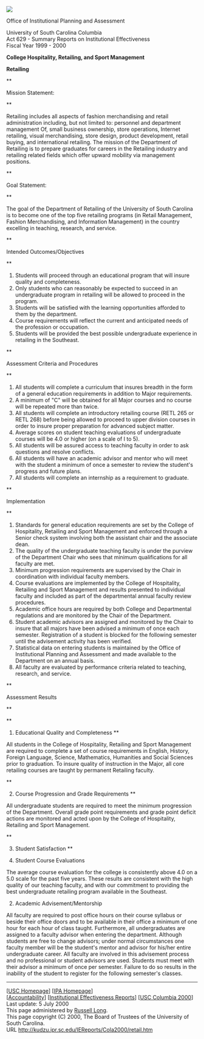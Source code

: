 ![](http://kudzu.ipr.sc.edu/uscpos.gif)

Office of Institutional Planning and Assessment

University of South Carolina Columbia  
Act 629 - Summary Reports on Institutional Effectiveness  
Fiscal Year 1999 - 2000

**College Hospitality, Retailing, and Sport Management**

**Retailing**

**

Mission Statement:

**

Retailing includes all aspects of fashion merchandising and retail
administration including, but not limited to: personnel and department
management Of, small business ownership, store operations, Internet retailing,
visual merchandising, store design, product development, retail buying, and
international retailing. The mission of the Department of Retailing is to
prepare graduates for careers in the Retailing industry and retailing related
fields which offer upward mobility via management positions.

**

Goal Statement:

**

The goal of the Department of Retailing of the University of South Carolina is
to become one of the top five retailing programs (in Retail Management,
Fashion Merchandising, and Information Management) in the country excelling in
teaching, research, and service.

**

Intended Outcomes/Objectives

**

  1. Students will proceed through an educational program that will insure quality and completeness.
  2. Only students who can reasonably be expected to succeed in an undergraduate program in retailing will be allowed to proceed in the program.
  3. Students will be satisfied with the learning opportunities afforded to them by the department.
  4. Course requirements will reflect the current and anticipated needs of the profession or occupation.
  5. Students will be provided the best possible undergraduate experience in retailing in the Southeast.

**

Assessment Criteria and Procedures

**

  1. All students will complete a curriculum that insures breadth in the form of a general education requirements in addition to Major requirements.
  2. A minimum of "C" will be obtained for all Major courses and no course will be repeated more than twice.
  3. All students will complete an introductory retailing course (RETL 265 or RETL 268) before being allowed to proceed to upper division courses in order to insure proper preparation for advanced subject matter.
  4. Average scores on student teaching evaluations of undergraduate courses will be 4.0 or higher (on a scale of I to 5).
  5. All students will be assured access to teaching faculty in order to ask questions and resolve conflicts.
  6. All students will have an academic advisor and mentor who will meet with the student a minimum of once a semester to review the student's progress and future plans.
  7. All students will complete an internship as a requirement to graduate.

**

Implementation

**

  1. Standards for general education requirements are set by the College of Hospitality, Retailing and Sport Management and enforced through a Senior check system involving both the assistant chair and the associate dean.
  2. The quality of the undergraduate teaching faculty is under the purview of the Department Chair who sees that minimum qualifications for all faculty are met.
  3. Minimum progression requirements are supervised by the Chair in coordination with individual faculty members.
  4. Course evaluations are implemented by the College of Hospitality, Retailing and Sport Management and results presented to individual faculty and included as part of the departmental annual faculty review procedures.
  5. Academic office hours are required by both College and Departmental regulations and are monitored by the Chair of the Department.
  6. Student academic advisors are assigned and monitored by the Chair to insure that all majors have been advised a minimum of once each semester. Registration of a student is blocked for the following semester until the advisement activity has been verified.
  7. Statistical data on entering students is maintained by the Office of Institutional Planning and Assessment and made available to the Department on an annual basis.
  8. All faculty are evaluated by performance criteria related to teaching, research, and service.

**

Assessment Results

**

**

  1. Educational Quality and Completeness
**

All students in the College of Hospitality, Retailing and Sport Management are
required to complete a set of course requirements in English, History, Foreign
Language, Science, Mathematics, Humanities and Social Sciences prior to
graduation. To insure quality of instruction in the Major, all core retailing
courses are taught by permanent Retailing faculty.

**

  2. Course Progression and Grade Requirements
**

All undergraduate students are required to meet the minimum progression of the
Department. Overall grade point requirements and grade point deficit actions
are monitored and acted upon by the College of Hospitality, Retailing and
Sport Management.

**

  3. Student Satisfaction
**

  1. Student Course Evaluations   
  
The average course evaluation for the college is consistently above 4.0 on a
5.0 scale for the past five years. These results are consistent with the high
quality of our teaching faculty, and with our commitment to providing the best
undergraduate retailing program available in the Southeast.  
  

  2. Academic Advisement/Mentorship   
  

All faculty are required to post office hours on their course syllabus or
beside their office doors and to be available in their office a minimum of one
hour for each hour of class taught. Furthermore, all undergraduates are
assigned to a faculty advisor when entering the department. Although students
are free to change advisors; under normal circumstances one faculty member
will be the student's mentor and advisor for his/her entire undergraduate
career. All faculty are involved in this advisement process and no
professional or student advisors are used. Students must meet with their
advisor a minimum of once per semester. Failure to do so results in the
inability of the student to register for the following semester's classes.

  

* * *

  

[[USC Homepage](http://www.sc.edu)] [[IPA Homepage](http://kudzu.ipr.sc.edu)]  
[[Accountability](http://kudzu.ipr.sc.edu/accnt.htm)] [[Institutional
Effectiveness Reports](http://kudzu.ipr.sc.edu/iereports.htm)] [[USC Columbia
2000](http://kudzu.ipr.sc.edu/IEReports/Cola2000/cola2000.htm)]  
Last update: 5 July 2000  
This page administered by [Russell Long](mailto:Russell.Long@sc.edu).  
This page copyright (C) 2000, The Board of Trustees of the University of South
Carolina.  
URL http://kudzu.ipr.sc.edu/IEReports/Cola2000/retail.htm  


